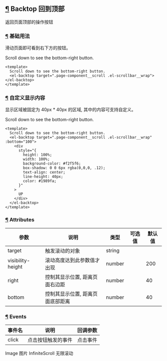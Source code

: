 ## [¶](https://element.eleme.cn/#/zh-CN/component/backtop#backtop-hui-dao-ding-bu) Backtop 回到顶部

返回页面顶部的操作按钮

### [¶](https://element.eleme.cn/#/zh-CN/component/backtop#ji-chu-yong-fa) 基础用法

滑动页面即可看到右下方的按钮。

Scroll down to see the bottom-right button.

```
<template>
  Scroll down to see the bottom-right button.
  <el-backtop target=".page-component__scroll .el-scrollbar__wrap"></el-backtop>
</template>
```

### [¶](https://element.eleme.cn/#/zh-CN/component/backtop#zi-ding-yi-xian-shi-nei-rong) 自定义显示内容

显示区域被固定为 40px \* 40px 的区域, 其中的内容可支持自定义。

Scroll down to see the bottom-right button.

```
<template>
  Scroll down to see the bottom-right button.
  <el-backtop target=".page-component__scroll .el-scrollbar__wrap" :bottom="100">
    <div
      style="{
        height: 100%;
        width: 100%;
        background-color: #f2f5f6;
        box-shadow: 0 0 6px rgba(0,0,0, .12);
        text-align: center;
        line-height: 40px;
        color: #1989fa;
      }"
    >
      UP
    </div>
  </el-backtop>
</template>
```

### [¶](https://element.eleme.cn/#/zh-CN/component/backtop#attributes) Attributes

| 参数 | 说明 | 类型 | 可选值 | 默认值 |
| --- | --- | --- | --- | --- |
| target | 触发滚动的对象 | string |  |  |
| visibility-height | 滚动高度达到此参数值才出现 | number |  | 200 |
| right | 控制其显示位置, 距离页面右边距 | number |  | 40 |
| bottom | 控制其显示位置, 距离页面底部距离 | number |  | 40 |

### [¶](https://element.eleme.cn/#/zh-CN/component/backtop#events) Events

| 事件名 | 说明 | 回调参数 |
| --- | --- | --- |
| click | 点击按钮触发的事件 | 点击事件 |

Image 图片 InfiniteScroll 无限滚动